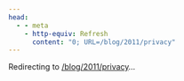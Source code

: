 ```yaml
---
head:
  - - meta
    - http-equiv: Refresh
      content: "0; URL=/blog/2011/privacy"
---
```


Redirecting to <a href="/blog/2011/privacy">/blog/2011/privacy</a>…